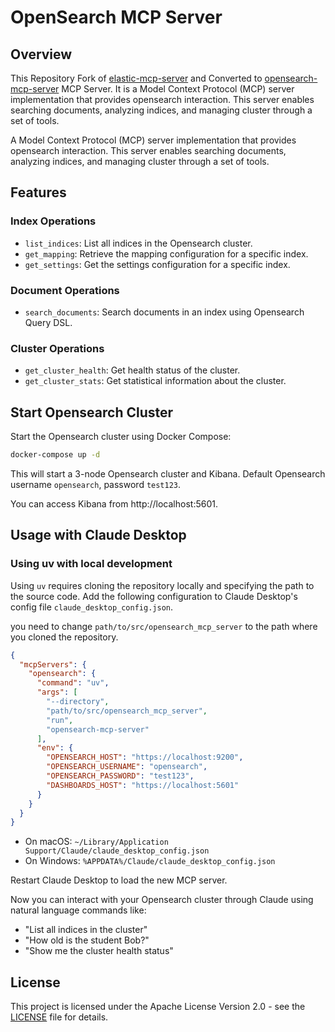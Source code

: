 # OpenSearch MCP Server

## Overview

 This Repository Fork of [elastic-mcp-server](https://github.com/cr7258/elasticsearch-mcp-server) and Converted to [opensearch-mcp-server](https://github.com/seohyunjun/opensearch-mcp-server) MCP Server. It is a Model Context Protocol (MCP) server implementation that provides opensearch interaction. This server enables searching documents, analyzing indices, and managing cluster through a set of tools.

A Model Context Protocol (MCP) server implementation that provides opensearch interaction. This server enables searching documents, analyzing indices, and managing cluster through a set of tools.

## Features

### Index Operations

- `list_indices`: List all indices in the Opensearch cluster.
- `get_mapping`: Retrieve the mapping configuration for a specific index.
- `get_settings`: Get the settings configuration for a specific index.

### Document Operations

- `search_documents`: Search documents in an index using Opensearch Query DSL.

### Cluster Operations

- `get_cluster_health`: Get health status of the cluster.
- `get_cluster_stats`: Get statistical information about the cluster.


## Start Opensearch Cluster

Start the Opensearch cluster using Docker Compose:

```bash
docker-compose up -d
```

This will start a 3-node Opensearch cluster and Kibana. Default Opensearch username `opensearch`, password `test123`.

You can access Kibana from http://localhost:5601.

## Usage with Claude Desktop

### Using uv with local development

Using `uv` requires cloning the repository locally and specifying the path to the source code. Add the following configuration to Claude Desktop's config file `claude_desktop_config.json`.

you need to change `path/to/src/opensearch_mcp_server` to the path where you cloned the repository.

```json
{
  "mcpServers": {
    "opensearch": {
      "command": "uv",
      "args": [
        "--directory",
        "path/to/src/opensearch_mcp_server",
        "run",
        "opensearch-mcp-server"
      ],
      "env": {
        "OPENSEARCH_HOST": "https://localhost:9200",
        "OPENSEARCH_USERNAME": "opensearch",
        "OPENSEARCH_PASSWORD": "test123",
        "DASHBOARDS_HOST": "https://localhost:5601"
      }
    }
  }
}
```

- On macOS: `~/Library/Application Support/Claude/claude_desktop_config.json`
- On Windows: `%APPDATA%/Claude/claude_desktop_config.json`

Restart Claude Desktop to load the new MCP server.

Now you can interact with your Opensearch cluster through Claude using natural language commands like:
- "List all indices in the cluster"
- "How old is the student Bob?"
- "Show me the cluster health status"

## License

This project is licensed under the Apache License Version 2.0 - see the [LICENSE](LICENSE) file for details.
